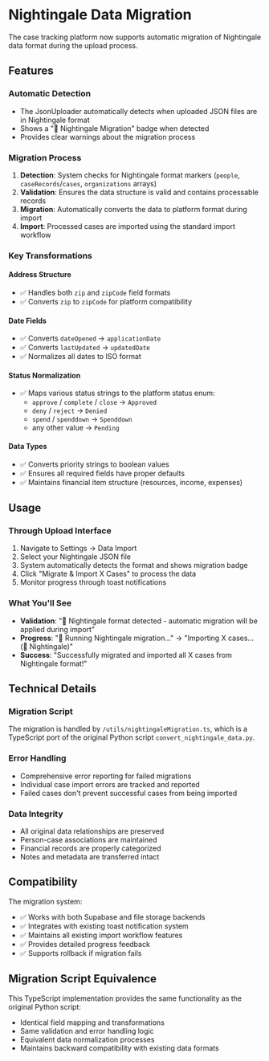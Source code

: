 # Nightingale Data Migration

The case tracking platform now supports automatic migration of Nightingale data format during the upload process.

## Features

### Automatic Detection
- The JsonUploader automatically detects when uploaded JSON files are in Nightingale format
- Shows a "🔄 Nightingale Migration" badge when detected
- Provides clear warnings about the migration process

### Migration Process
1. **Detection**: System checks for Nightingale format markers (`people`, `caseRecords`/`cases`, `organizations` arrays)
2. **Validation**: Ensures the data structure is valid and contains processable records  
3. **Migration**: Automatically converts the data to platform format during import
4. **Import**: Processed cases are imported using the standard import workflow

### Key Transformations

#### Address Structure
- ✅ Handles both `zip` and `zipCode` field formats
- ✅ Converts `zip` to `zipCode` for platform compatibility

#### Date Fields  
- ✅ Converts `dateOpened` → `applicationDate`
- ✅ Converts `lastUpdated` → `updatedDate`
- ✅ Normalizes all dates to ISO format

#### Status Normalization
- ✅ Maps various status strings to the platform status enum:
  - `approve` / `complete` / `close` → `Approved`
  - `deny` / `reject` → `Denied`
  - `spend` / `spenddown` → `Spenddown`
  - any other value → `Pending`

#### Data Types
- ✅ Converts priority strings to boolean values
- ✅ Ensures all required fields have proper defaults
- ✅ Maintains financial item structure (resources, income, expenses)

## Usage

### Through Upload Interface
1. Navigate to Settings → Data Import
2. Select your Nightingale JSON file
3. System automatically detects the format and shows migration badge
4. Click "Migrate & Import X Cases" to process the data
5. Monitor progress through toast notifications

### What You'll See
- **Validation**: "🔄 Nightingale format detected - automatic migration will be applied during import"
- **Progress**: "🔄 Running Nightingale migration..." → "Importing X cases... (🔄 Nightingale)"
- **Success**: "Successfully migrated and imported all X cases from Nightingale format!"

## Technical Details

### Migration Script
The migration is handled by `/utils/nightingaleMigration.ts`, which is a TypeScript port of the original Python script `convert_nightingale_data.py`.

### Error Handling
- Comprehensive error reporting for failed migrations
- Individual case import errors are tracked and reported
- Failed cases don't prevent successful cases from being imported

### Data Integrity
- All original data relationships are preserved
- Person-case associations are maintained
- Financial records are properly categorized
- Notes and metadata are transferred intact

## Compatibility

The migration system:
- ✅ Works with both Supabase and file storage backends
- ✅ Integrates with existing toast notification system
- ✅ Maintains all existing import workflow features
- ✅ Provides detailed progress feedback
- ✅ Supports rollback if migration fails

## Migration Script Equivalence

This TypeScript implementation provides the same functionality as the original Python script:
- Identical field mapping and transformations
- Same validation and error handling logic
- Equivalent data normalization processes
- Maintains backward compatibility with existing data formats